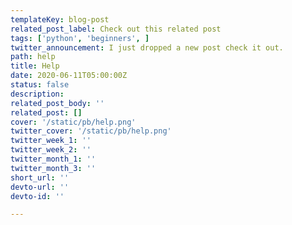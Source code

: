 ```yaml
---
templateKey: blog-post
related_post_label: Check out this related post
tags: ['python', 'beginners', ]
twitter_announcement: I just dropped a new post check it out.
path: help
title: Help
date: 2020-06-11T05:00:00Z
status: false
description:
related_post_body: ''
related_post: []
cover: '/static/pb/help.png'
twitter_cover: '/static/pb/help.png'
twitter_week_1: ''
twitter_week_2: ''
twitter_month_1: ''
twitter_month_3: ''
short_url: ''
devto-url: ''
devto-id: ''

---
```


<!--
<p style='text-align: center'>
<a href='https://waylonwalker.com/blog/help'>
  <img
    style='width:500px; max-width:80%; margin: auto;'
    src="https://waylonwalker.com/help.png"
    alt="Read more from the Help article"
  />
  </a>
</p>

-->
